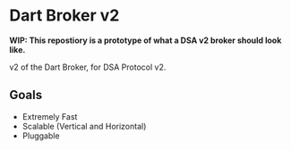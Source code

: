# Dart Broker v2

**WIP: This repostiory is a prototype of what a DSA v2 broker should look like.**

v2 of the Dart Broker, for DSA Protocol v2.

## Goals

- Extremely Fast
- Scalable (Vertical and Horizontal)
- Pluggable

